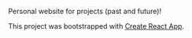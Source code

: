 Personal website for projects (past and future)!

This project was bootstrapped with [Create React App](https://github.com/facebook/create-react-app).
